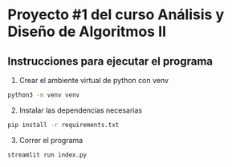 # Proyecto #1 del curso Análisis y Diseño de Algoritmos II

## Instrucciones para ejecutar el programa

1. Crear el ambiente virtual de python con venv

```bash
python3 -m venv venv
```

2. Instalar las dependencias necesarias

```bash
pip install -r requirements.txt
```

3. Correr el programa

```bash
streamlit run index.py
```
